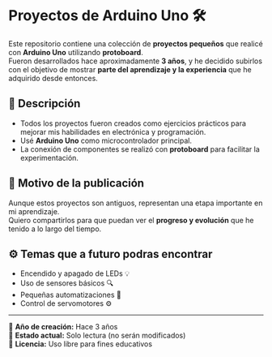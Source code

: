 # Proyectos de Arduino Uno 🛠️

Este repositorio contiene una colección de **proyectos pequeños** que realicé con **Arduino Uno** utilizando **protoboard**.  
Fueron desarrollados hace aproximadamente **3 años**, y he decidido subirlos con el objetivo de mostrar **parte del aprendizaje y la experiencia** que he adquirido desde entonces.

## 📌 Descripción
- Todos los proyectos fueron creados como ejercicios prácticos para mejorar mis habilidades en electrónica y programación.
- Usé **Arduino Uno** como microcontrolador principal.
- La conexión de componentes se realizó con **protoboard** para facilitar la experimentación.

## 🎯 Motivo de la publicación
Aunque estos proyectos son antiguos, representan una etapa importante en mi aprendizaje.  
Quiero compartirlos para que puedan ver el **progreso y evolución** que he tenido a lo largo del tiempo.

## ⚙️ Temas que a futuro podras encontrar
- Encendido y apagado de LEDs 💡
- Uso de sensores básicos 🔍
- Pequeñas automatizaciones 🤖
- Control de servomotores ⚙️

---

📅 **Año de creación:** Hace 3 años  
📍 **Estado actual:** Solo lectura (no serán modificados)  
📝 **Licencia:** Uso libre para fines educativos


